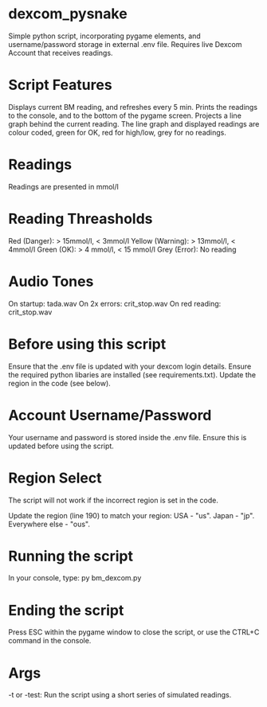# dexcom_pysnake
Simple python script, incorporating pygame elements, and username/password storage in external .env file. Requires live Dexcom Account that receives readings.

# Script Features
Displays current BM reading, and refreshes every 5 min. Prints the readings to the console, and to the bottom of the pygame screen. Projects a line graph behind the current reading. The line graph and displayed readings are colour coded, green for OK, red for high/low, grey for no readings.

# Readings
Readings are presented in mmol/l

# Reading Threasholds
Red (Danger): > 15mmol/l, < 3mmol/l
Yellow (Warning): > 13mmol/l, < 4mmol/l
Green (OK): > 4 mmol/l, < 15 mmol/l
Grey (Error): No reading

# Audio Tones
On startup: tada.wav
On 2x errors: crit_stop.wav
On red reading: crit_stop.wav

# Before using this script
Ensure that the .env file is updated with your dexcom login details.
Ensure the required python libaries are installed (see requirements.txt).
Update the region in the code (see below).

# Account Username/Password
Your username and password is stored inside the .env file. Ensure this is updated before using the script.

# Region Select
The script will not work if the incorrect region is set in the code.

Update the region (line 190) to match your region:
  USA - "us".
  Japan - "jp".
  Everywhere else - "ous".

# Running the script
In your console, type: py bm_dexcom.py

# Ending the script
Press ESC within the pygame window to close the script, or use the CTRL+C command in the console.

# Args
-t or -test: Run the script using a short series of simulated readings.
